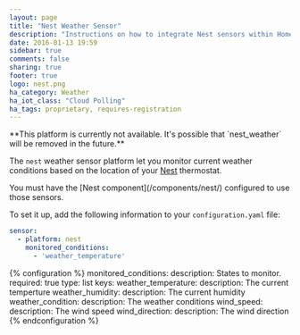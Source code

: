 ```yaml
---
layout: page
title: "Nest Weather Sensor"
description: "Instructions on how to integrate Nest sensors within Home Assistant."
date: 2016-01-13 19:59
sidebar: true
comments: false
sharing: true
footer: true
logo: nest.png
ha_category: Weather
ha_iot_class: "Cloud Polling"
ha_tags: proprietary, requires-registration
---
```


<p class='note warning'>
**This platform is currently not available. It's possible that `nest_weather` will be removed in the future.**
</p>

The `nest` weather sensor platform let you monitor current weather conditions based on the location of your [Nest](https://nest.com) thermostat.

<p class='note'>
You must have the [Nest component](/components/nest/) configured to use those sensors.
</p>

To set it up, add the following information to your `configuration.yaml` file:

```yaml
sensor:
  - platform: nest
    monitored_conditions:
      - 'weather_temperature'
```

{% configuration %}
monitored_conditions:
  description: States to monitor.
  required: true
  type: list
  keys:
    weather_temperature:
      description: The current temperture
    weather_humidity:
      description: The current humidity
    weather_condition:
      description: The weather conditions
    wind_speed:
      description: The wind speed
    wind_direction:
      description: The wind direction
{% endconfiguration %}
